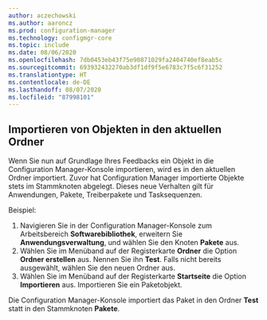 ```yaml
---
author: aczechowski
ms.author: aaroncz
ms.prod: configuration-manager
ms.technology: configmgr-core
ms.topic: include
ms.date: 08/06/2020
ms.openlocfilehash: 7db0453eb43f75e90871029fa2404740ef8eab5c
ms.sourcegitcommit: 693932432270ab3df1df9f5e6783c7f5c6f31252
ms.translationtype: HT
ms.contentlocale: de-DE
ms.lasthandoff: 08/07/2020
ms.locfileid: "87998101"
---
```

## <a name="import-objects-to-current-folder"></a><a name="bkmk_folder"></a> Importieren von Objekten in den aktuellen Ordner

<!--6601203-->

Wenn Sie nun auf Grundlage Ihres Feedbacks ein Objekt in die Configuration Manager-Konsole importieren, wird es in den aktuellen Ordner importiert. Zuvor hat Configuration Manager importierte Objekte stets im Stammknoten abgelegt. Dieses neue Verhalten gilt für Anwendungen, Pakete, Treiberpakete und Tasksequenzen.

Beispiel:

1. Navigieren Sie in der Configuration Manager-Konsole zum Arbeitsbereich **Softwarebibliothek**, erweitern Sie **Anwendungsverwaltung**, und wählen Sie den Knoten **Pakete** aus.
1. Wählen Sie im Menüband auf der Registerkarte **Ordner** die Option **Ordner erstellen** aus. Nennen Sie ihn **Test**. Falls nicht bereits ausgewählt, wählen Sie den neuen Ordner aus.
1. Wählen Sie im Menüband auf der Registerkarte **Startseite** die Option **Importieren** aus. Importieren Sie ein Paketobjekt.

Die Configuration Manager-Konsole importiert das Paket in den Ordner **Test** statt in den Stammknoten **Pakete**.
